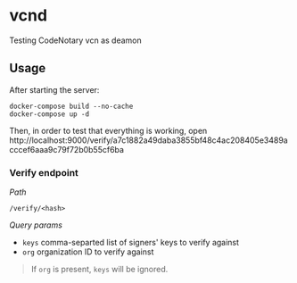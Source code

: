 # vcnd
Testing CodeNotary vcn as deamon

## Usage

After starting the server:
```
docker-compose build --no-cache
docker-compose up -d
```

Then, in order to test that everything is working, open http://localhost:9000/verify/a7c1882a49daba3855bf48c4ac208405e3489acccef6aaa9c79f72b0b55cf6ba 

### Verify endpoint

*Path*

`/verify/<hash>`

*Query params*

- `keys` comma-separted list of signers' keys to verify against
- `org` organization ID to verify against
> If `org` is present, `keys` will be ignored.

